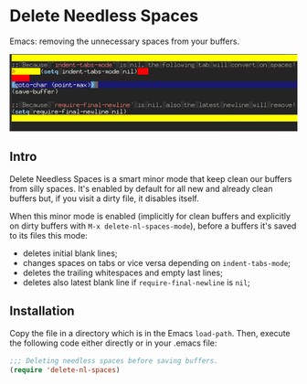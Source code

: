 Delete Needless Spaces
======================

Emacs: removing the unnecessary spaces from your buffers.

![Demonstration](delete-nl-spaces.gif)

Intro
-----
Delete Needless Spaces is a smart minor mode that keep clean our buffers from silly spaces. It's enabled by default for all new and already clean buffers but, if you visit a dirty file, it disables itself.

When this minor mode is enabled (implicitly for clean buffers and explicitly on dirty buffers with `M-x delete-nl-spaces-mode`), before a buffers it's saved to its files this mode:

* deletes initial blank lines;
* changes spaces on tabs or vice versa depending on `indent-tabs-mode`;
* deletes the trailing whitespaces and empty last lines;
* deletes also latest blank line if `require-final-newline` is `nil`;

Installation
------------
Copy the file in a directory which is in the Emacs `load-path`. Then, execute the following code either directly or in your .emacs file:
```lisp
;;; Deleting needless spaces before saving buffers.
(require 'delete-nl-spaces)
```
